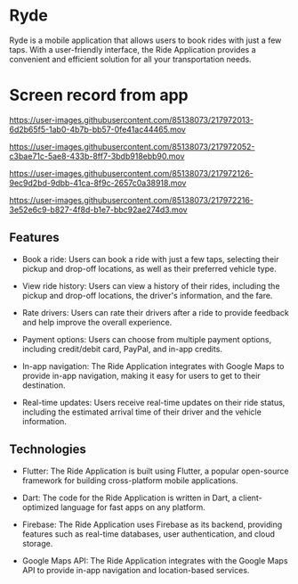 # Ryde

Ryde is a mobile application that allows users to book rides with just a few taps. With a user-friendly interface, the Ride Application provides a convenient and efficient solution for all your transportation needs. 

# Screen record from app

https://user-images.githubusercontent.com/85138073/217972013-6d2b65f5-1ab0-4b7b-bb57-0fe41ac44465.mov



https://user-images.githubusercontent.com/85138073/217972052-c3bae71c-5ae8-433b-8ff7-3bdb918ebb90.mov



https://user-images.githubusercontent.com/85138073/217972126-9ec9d2bd-9dbb-41ca-8f9c-2657c0a38918.mov



https://user-images.githubusercontent.com/85138073/217972216-3e52e6c9-b827-4f8d-b1e7-bbc92ae274d3.mov




## Features
- Book a ride: Users can book a ride with just a few taps, selecting their pickup and drop-off locations, as well as their preferred vehicle type.

- View ride history: Users can view a history of their rides, including the pickup and drop-off locations, the driver's information, and the fare.

- Rate drivers: Users can rate their drivers after a ride to provide feedback and help improve the overall experience.

- Payment options: Users can choose from multiple payment options, including credit/debit card, PayPal, and in-app credits.

- In-app navigation: The Ride Application integrates with Google Maps to provide in-app navigation, making it easy for users to get to their destination.

- Real-time updates: Users receive real-time updates on their ride status, including the estimated arrival time of their driver and the vehicle information.

## Technologies

- Flutter: The Ride Application is built using Flutter, a popular open-source framework for building cross-platform mobile applications.

- Dart: The code for the Ride Application is written in Dart, a client-optimized language for fast apps on any platform.

- Firebase: The Ride Application uses Firebase as its backend, providing features such as real-time databases, user authentication, and cloud storage.

- Google Maps API: The Ride Application integrates with the Google Maps API to provide in-app navigation and location-based services.

